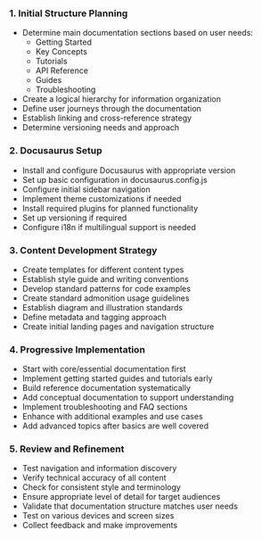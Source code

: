 ### 1. Initial Structure Planning
* Determine main documentation sections based on user needs:
  * Getting Started
  * Key Concepts
  * Tutorials
  * API Reference
  * Guides
  * Troubleshooting
* Create a logical hierarchy for information organization
* Define user journeys through the documentation
* Establish linking and cross-reference strategy
* Determine versioning needs and approach

### 2. Docusaurus Setup
* Install and configure Docusaurus with appropriate version
* Set up basic configuration in docusaurus.config.js
* Configure initial sidebar navigation
* Implement theme customizations if needed
* Install required plugins for planned functionality
* Set up versioning if required
* Configure i18n if multilingual support is needed

### 3. Content Development Strategy
* Create templates for different content types
* Establish style guide and writing conventions
* Develop standard patterns for code examples
* Create standard admonition usage guidelines
* Establish diagram and illustration standards
* Define metadata and tagging approach
* Create initial landing pages and navigation structure

### 4. Progressive Implementation
* Start with core/essential documentation first
* Implement getting started guides and tutorials early
* Build reference documentation systematically
* Add conceptual documentation to support understanding
* Implement troubleshooting and FAQ sections
* Enhance with additional examples and use cases
* Add advanced topics after basics are well covered

### 5. Review and Refinement
* Test navigation and information discovery
* Verify technical accuracy of all content
* Check for consistent style and terminology
* Ensure appropriate level of detail for target audiences
* Validate that documentation structure matches user needs
* Test on various devices and screen sizes
* Collect feedback and make improvements 